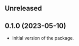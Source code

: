 <!-- Learn how to maintain this file at https://github.com/WordPress/gutenberg/tree/HEAD/packages#maintaining-changelogs. -->

## Unreleased

## 0.1.0 (2023-05-10)

- Initial version of the package.
